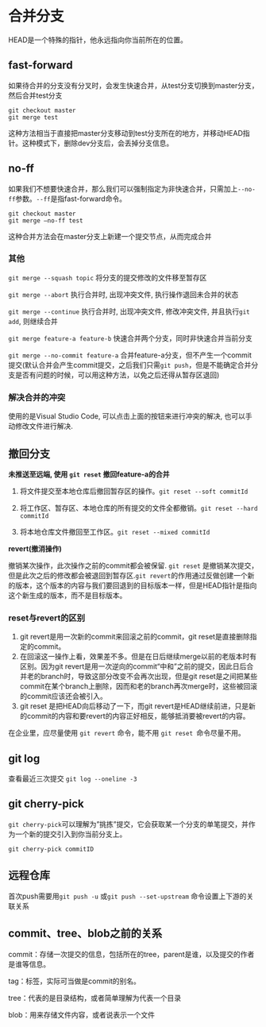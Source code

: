 # 合并分支

HEAD是一个特殊的指针，他永远指向你当前所在的位置。

## fast-forward

如果待合并的分支没有分叉时，会发生快速合并，从test分支切换到master分支，然后合并test分支

```
git checkout master
git merge test
```

这种方法相当于直接把master分支移动到test分支所在的地方，并移动HEAD指针。这种模式下，删除dev分支后，会丢掉分支信息。

## no-ff

如果我们不想要快速合并，那么我们可以强制指定为非快速合并，只需加上`--no-ff`参数。`--ff`是指fast-forward命令。

```
git checkout master
git merge –no-ff test
```

这种合并方法会在master分支上新建一个提交节点，从而完成合并

### 其他

`git merge --squash topic`
将分支的提交修改的文件移至暂存区

`git merge --abort`
执行合并时, 出现冲突文件, 执行操作退回未合并的状态

`git merge --continue`
执行合并时, 出现冲突文件, 修改冲突文件, 并且执行`git add`, 则继续合并

`git merge feature-a feature-b`
快速合并两个分支，同时非快速合并当前分支

`git merge --no-commit feature-a`
合并feature-a分支，但不产生一个commit 提交(默认合并会产生commit提交，之后我们只需`git push`，但是不能确定合并分支是否有问题的时候，可以用这种方法，以免之后还得从暂存区退回)

### 解决合并的冲突

使用的是Visual Studio Code, 可以点击上面的按钮来进行冲突的解决, 也可以手动修改文件进行解决.

## 撤回分支

**未推送至远端, 使用 `git reset` 撤回feature-a的合并**

1. 将文件提交至本地仓库后撤回暂存区的操作。`git reset --soft commitId`

2. 将工作区、暂存区、本地仓库的所有提交的文件全都撤销。`git reset --hard commitId` 
3. 将本地仓库文件撤回至工作区。`git reset --mixed commitId`

**revert(撤消操作)**

撤销某次操作，此次操作之前的commit都会被保留. `git reset` 是撤销某次提交，但是此次之后的修改都会被退回到暂存区.`git revert`的作用通过反做创建一个新的版本，这个版本的内容与我们要回退到的目标版本一样，但是HEAD指针是指向这个新生成的版本，而不是目标版本。

### reset与revert的区别

1. git revert是用一次新的commit来回滚之前的commit，git reset是直接删除指定的commit。
2. 在回滚这一操作上看，效果差不多。但是在日后继续merge以前的老版本时有区别。因为git revert是用一次逆向的commit“中和”之前的提交，因此日后合并老的branch时，导致这部分改变不会再次出现，但是git reset是之间把某些commit在某个branch上删除，因而和老的branch再次merge时，这些被回滚的commit应该还会被引入。
3. git reset 是把HEAD向后移动了一下，而git revert是HEAD继续前进，只是新的commit的内容和要revert的内容正好相反，能够抵消要被revert的内容。

在企业里，应尽量使用 `git revert` 命令，能不用 `git reset `命令尽量不用。

## git log

查看最近三次提交
`git log --oneline -3`

## git cherry-pick

`git cherry-pick`可以理解为”挑拣”提交，它会获取某一个分支的单笔提交，并作为一个新的提交引入到你当前分支上。

`git cherry-pick commitID`

## 远程仓库

首次push需要用`git push -u` 或`git push --set-upstream` 命令设置上下游的关联关系

## commit、tree、blob之前的关系

commit：存储一次提交的信息，包括所在的tree，parent是谁，以及提交的作者是谁等信息。

tag：标签，实际可当做是commit的别名。

tree：代表的是目录结构，或者简单理解为代表一个目录

blob：用来存储文件内容，或者说表示一个文件